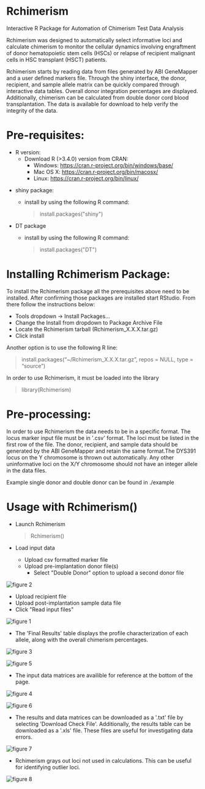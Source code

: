 # Rchimerism

Interactive R Package for Automation of Chimerism Test Data Analysis

Rchimerism was designed to automatically select informative loci and calculate chimerism to monitor the cellular dynamics involving engraftment of donor hematopoietic stem cells (HSCs) or relapse of recipient malignant cells in HSC transplant (HSCT) patients. 

Rchimerism starts by reading data from files generated by ABI GeneMapper and a user defined markers file. Through the shiny interface, the donor, recipient, and sample allele matrix can be quickly compared through interactive data tables. Overall donor integration percentages are displayed. Additionally, chimerism can be calculated from double donor cord blood transplantation. The data is available for download to help verify the integrity of the data.

# Pre-requisites:

* R version: 
  * Download R (>3.4.0) version from CRAN:
    * Windows: https://cran.r-project.org/bin/windows/base/
    * Mac OS X: https://cran.r-project.org/bin/macosx/
    * Linux: https://cran.r-project.org/bin/linux/

- shiny package:

    * install by using the following R command:

        > install.packages("shiny")  

- DT package

    * install by using the following R command:

        > install.packages("DT")  

# Installing Rchimerism Package:

To install the Rchimerism package all the prerequisites above need to be installed.
After confirming those packages are installed start RStudio. From there follow the instructions below:

* Tools dropdown -> Install Packages…
* Change the Install from dropdown to Package Archive File
* Locate the Rchimerism tarball (Rchimerism_X.X.X.tar.gz)
* Click install

Another option is to use the following R line:

> install.packages(“~/Rchimerism_X.X.X.tar.gz”, repos = NULL, type = “source”)

In order to use Rchimerism, it must be loaded into the library

> library(Rchimerism)

# Pre-processing:

In order to use Rchimerism the data needs to be in a specific format. The locus marker input file must be in '.csv' format. The loci must be listed in the first row of the file. The donor, recipient, and sample data should be generated by the ABI GeneMapper and retain the same format.The DYS391 locus on the Y chromosome is thrown out automatically. Any other uninformative loci on the X/Y chromosome should not have an integer allele in the data files.

Example single donor and double donor can be found in ./example

# Usage with Rchimerism()

* Launch Rchimerism

  > Rchimerism()

* Load input data
  * Upload csv formatted marker file
  * Upload pre-implantation donor file(s)
    * Select "Double Donor" option to upload a second donor file
    
![figure 2](./figures/Figure_2.png)

  * Upload recipient file
  * Upload post-implantation sample data file
  * Click "Read input files"
  
![figure 1](./figures/Figure_1.png)

* The 'Final Results' table displays the profile characterization of each allele, along with the overall chimerism percentages.

![figure 3](./figures/Figure_3.png)

![figure 5](./figures/Figure_5.png)

* The input data matrices are availible for reference at the bottom of the page.

![figure 4](./figures/Figure_4.png)

![figure 6](./figures/Figure_6.png)

* The results and data matrices can be downloaded as a '.txt' file by selecting 'Download Check File'. Additionally, the results table can be downloaded as a '.xls' file. These files are useful for investigating data errors.

![figure 7](./figures/Figure_7.png)

* Rchimerism grays out loci not used in calculations. This can be useful for identifying outlier loci.

![figure 8](./figures/Figure_8.png)

